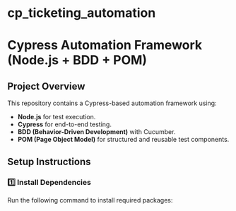 # cp_ticketing_automation

# Cypress Automation Framework (Node.js + BDD + POM)

## Project Overview
This repository contains a Cypress-based automation framework using:
- **Node.js** for test execution.
- **Cypress** for end-to-end testing.
- **BDD (Behavior-Driven Development)** with Cucumber.
- **POM (Page Object Model)** for structured and reusable test components.

## Setup Instructions
### 1️⃣ Install Dependencies
Run the following command to install required packages:

